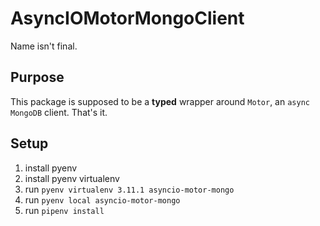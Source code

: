 # AsyncIOMotorMongoClient

Name isn't final.

## Purpose

This package is supposed to be a **typed** wrapper around `Motor`, an `async MongoDB` client. That's it.

## Setup

1. install pyenv
2. install pyenv virtualenv
3. run `pyenv virtualenv 3.11.1 asyncio-motor-mongo`
4. run `pyenv local asyncio-motor-mongo`
5. run `pipenv install`
